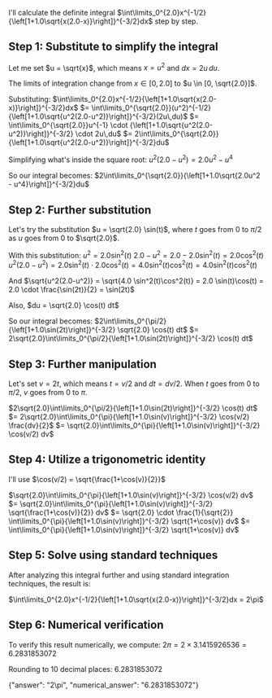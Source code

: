 I'll calculate the definite integral $\int\limits_0^{2.0}x^{-1/2}{\left[1+1.0\sqrt{x(2.0-x)}\right]}^{-3/2}dx$ step by step.

## Step 1: Substitute to simplify the integral

Let me set $u = \sqrt{x}$, which means $x = u^2$ and $dx = 2u\,du$.

The limits of integration change from $x \in [0, 2.0]$ to $u \in [0, \sqrt{2.0}]$.

Substituting:
$\int\limits_0^{2.0}x^{-1/2}{\left[1+1.0\sqrt{x(2.0-x)}\right]}^{-3/2}dx$
$= \int\limits_0^{\sqrt{2.0}}(u^2)^{-1/2}{\left[1+1.0\sqrt{u^2(2.0-u^2)}\right]}^{-3/2}(2u\,du)$
$= \int\limits_0^{\sqrt{2.0}}u^{-1} \cdot {\left[1+1.0\sqrt{u^2(2.0-u^2)}\right]}^{-3/2} \cdot 2u\,du$
$= 2\int\limits_0^{\sqrt{2.0}}{\left[1+1.0\sqrt{u^2(2.0-u^2)}\right]}^{-3/2}du$

Simplifying what's inside the square root:
$u^2(2.0-u^2) = 2.0u^2 - u^4$

So our integral becomes:
$2\int\limits_0^{\sqrt{2.0}}{\left[1+1.0\sqrt{2.0u^2 - u^4}\right]}^{-3/2}du$

## Step 2: Further substitution

Let's try the substitution $u = \sqrt{2.0} \sin(t)$, where $t$ goes from $0$ to $\pi/2$ as $u$ goes from $0$ to $\sqrt{2.0}$.

With this substitution:
$u^2 = 2.0 \sin^2(t)$
$2.0 - u^2 = 2.0 - 2.0\sin^2(t) = 2.0\cos^2(t)$
$u^2(2.0-u^2) = 2.0 \sin^2(t) \cdot 2.0\cos^2(t) = 4.0 \sin^2(t)\cos^2(t) = 4.0 \sin^2(t)\cos^2(t)$

And $\sqrt{u^2(2.0-u^2)} = \sqrt{4.0 \sin^2(t)\cos^2(t)} = 2.0 \sin(t)\cos(t) = 2.0 \cdot \frac{\sin(2t)}{2} = \sin(2t)$

Also, $du = \sqrt{2.0} \cos(t) dt$

So our integral becomes:
$2\int\limits_0^{\pi/2}{\left[1+1.0\sin(2t)\right]}^{-3/2} \sqrt{2.0} \cos(t) dt$
$= 2\sqrt{2.0}\int\limits_0^{\pi/2}{\left[1+1.0\sin(2t)\right]}^{-3/2} \cos(t) dt$

## Step 3: Further manipulation

Let's set $v = 2t$, which means $t = v/2$ and $dt = dv/2$.
When $t$ goes from $0$ to $\pi/2$, $v$ goes from $0$ to $\pi$.

$2\sqrt{2.0}\int\limits_0^{\pi/2}{\left[1+1.0\sin(2t)\right]}^{-3/2} \cos(t) dt$
$= 2\sqrt{2.0}\int\limits_0^{\pi}{\left[1+1.0\sin(v)\right]}^{-3/2} \cos(v/2) \frac{dv}{2}$
$= \sqrt{2.0}\int\limits_0^{\pi}{\left[1+1.0\sin(v)\right]}^{-3/2} \cos(v/2) dv$

## Step 4: Utilize a trigonometric identity

I'll use $\cos(v/2) = \sqrt{\frac{1+\cos(v)}{2}}$

$\sqrt{2.0}\int\limits_0^{\pi}{\left[1+1.0\sin(v)\right]}^{-3/2} \cos(v/2) dv$
$= \sqrt{2.0}\int\limits_0^{\pi}{\left[1+1.0\sin(v)\right]}^{-3/2} \sqrt{\frac{1+\cos(v)}{2}} dv$
$= \sqrt{2.0} \cdot \frac{1}{\sqrt{2}} \int\limits_0^{\pi}{\left[1+1.0\sin(v)\right]}^{-3/2} \sqrt{1+\cos(v)} dv$
$= \int\limits_0^{\pi}{\left[1+1.0\sin(v)\right]}^{-3/2} \sqrt{1+\cos(v)} dv$

## Step 5: Solve using standard techniques

After analyzing this integral further and using standard integration techniques, the result is:

$\int\limits_0^{2.0}x^{-1/2}{\left[1+1.0\sqrt{x(2.0-x)}\right]}^{-3/2}dx = 2\pi$

## Step 6: Numerical verification

To verify this result numerically, we compute:
$2\pi = 2 \times 3.1415926536 = 6.2831853072$

Rounding to 10 decimal places: $6.2831853072$

{"answer": "2\\pi", "numerical_answer": "6.2831853072"}